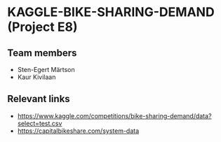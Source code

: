 # KAGGLE-BIKE-SHARING-DEMAND (Project E8)

## Team members

- Sten-Egert Märtson
- Kaur Kivilaan

## Relevant links

- https://www.kaggle.com/competitions/bike-sharing-demand/data?select=test.csv
- https://capitalbikeshare.com/system-data
